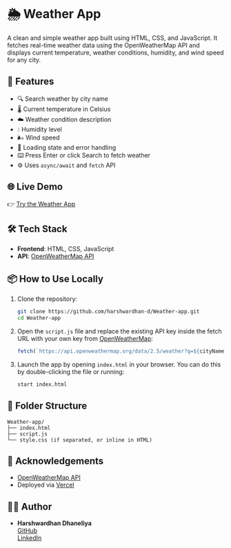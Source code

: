 # 🌦️ Weather App

A clean and simple weather app built using HTML, CSS, and JavaScript. It fetches real-time weather data using the OpenWeatherMap API and displays current temperature, weather conditions, humidity, and wind speed for any city.

## 🚀 Features

- 🔍 Search weather by city name
- 🌡️ Current temperature in Celsius
- ☁️ Weather condition description
- 💧 Humidity level
- 🌬️ Wind speed
- 🎯 Loading state and error handling
- ⌨️ Press Enter or click Search to fetch weather
- ⚙️ Uses `async/await` and `fetch` API

## 🌐 Live Demo

👉 [Try the Weather App](https://weather-app-sigma-dusky-46.vercel.app/)

## 🛠️ Tech Stack

- **Frontend**: HTML, CSS, JavaScript
- **API**: [OpenWeatherMap API](https://openweathermap.org/api)

## 📦 How to Use Locally

1. Clone the repository:
   ```bash
   git clone https://github.com/harshwardhan-d/Weather-app.git
   cd Weather-app
   ```
2. Open the `script.js` file and replace the existing API key inside the fetch URL with your own key from [OpenWeatherMap](https://openweathermap.org/api):
   ```javascript
   fetch(`https://api.openweathermap.org/data/2.5/weather?q=${cityName}&appid=YOUR_API_KEY&units=metric`)
   ```
3. Launch the app by opening `index.html` in your browser. You can do this by double-clicking the file or running:
   ```bash
   start index.html
   ```

## 📁 Folder Structure

```
Weather-app/
├── index.html
├── script.js
└── style.css (if separated, or inline in HTML)
```

## 🙌 Acknowledgements

- [OpenWeatherMap API](https://openweathermap.org/api)
- Deployed via [Vercel](https://vercel.com)

## 👨‍💻 Author

- **Harshwardhan Dhaneliya**  
  [GitHub](https://github.com/harshwardhan-d)  
  [LinkedIn](https://www.linkedin.com/in/harshwardhan-dhaneliya-8642b4326/)

